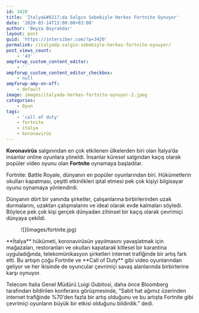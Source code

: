 ```yaml
---
id: 3420
title: 'İtalya&#8217;da Salgın Sebebiyle Herkes Fortnite Oynuyor'
date: '2020-03-14T13:00:00+03:00'
author: 'Beyza Bayrakdar'
layout: post
guid: 'https://intersiber.com/?p=3420'
permalink: /italyada-salgin-sebebiyle-herkes-fortnite-oynuyor/
post_views_count:
    - '43'
ampforwp_custom_content_editor:
    - ''
ampforwp_custom_content_editor_checkbox:
    - null
ampforwp-amp-on-off:
    - default
image: images/italyada-herkes-fortnite-oynuyor-2.jpeg
categories:
    - Oyun
tags:
    - 'call of duty'
    - fortnite
    - italya
    - koronavirüs
---
```


**Koronavirüs** salgınından en çok etkilenen ülkelerden biri olan İtalya’da insanlar online oyunlara yöneldi. İnsanlar küresel salgından kaçış olarak popüler video oyunu olan **Fortnite** oynamaya başladılar.

Fortnite: Battle Royale, dünyanın en popüler oyunlarından biri. Hükümetlerin okulları kapatması, çeşitli etkinlikleri iptal etmesi pek çok kişiyi bilgisayar oyunu oynamaya yönlendirdi.

Dünyanın dört bir yanında şirketler, çalışanlarına birbirlerinden uzak durmalarını, uzaktan çalışmalarını ve ideal olarak evde kalmaları söyledi. Böylece pek çok kişi gerçek dünyadan zihinsel bir kaçış olarak çevrimiçi dünyaya çekildi.

<figure class="wp-block-image size-large">![](images/fortnite.jpg)</figure>**İtalya** hükümeti, koronavirüsün yayılmasını yavaşlatmak için mağazaları, restoranları ve okulları kapatarak kitlesel bir karantina uyguladığında, telekomünikasyon şirketleri internet trafiğinde bir artış fark etti. Bu artışın çoğu Fortnite ve **Call of Duty** gibi video oyunlarından geliyor ve her ikisinde de oyuncular çevrimiçi savaş alanlarında birbirlerine karşı oynuyor.

Telecom Italia Genel Müdürü Luigi Gubitosi, daha önce Bloomberg tarafından bildirilen konferans görüşmesinde, “Sabit hat ağımız üzerinden internet trafiğinde %70’den fazla bir artış olduğunu ve bu artışta Fortnite gibi çevrimiçi oyunların büyük bir etkisi olduğunu bildirdik.” dedi.
